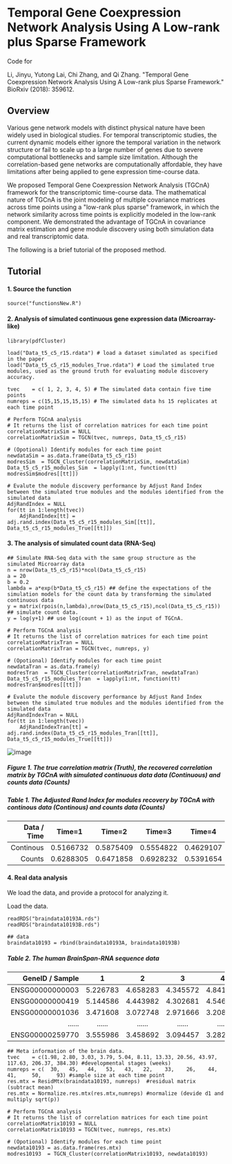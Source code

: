 # Temporal Gene Coexpression Network Analysis Using A Low-rank plus Sparse Framework

Code for 

Li, Jinyu, Yutong Lai, Chi Zhang, and Qi Zhang. "Temporal Gene Coexpression Network Analysis Using A Low-rank plus Sparse Framework." BioRxiv (2018): 359612.

## Overview


Various gene network models with distinct physical nature have been widely used in biological studies. For temporal transcriptomic studies, the current dynamic models either ignore the temporal variation in the network structure or fail to scale up to a large number of genes due to severe computational bottlenecks and sample size limitation. Although the correlation-based gene networks are computationally affordable, they have limitations after being applied to gene expression time-course data. 

We proposed Temporal Gene Coexpression Network Analysis (TGCnA) framework for the transcriptomic time-course data. The mathematical nature of TGCnA is the joint modeling of multiple covariance matrices across time points using a "low-rank plus sparse" framework, in which the network similarity across time points is explicitly modeled in the low-rank component. 
We demonstrated the advantage of TGCnA in covariance matrix estimation and gene module discovery using both simulation data and real transcriptomic data.

The following is a brief tutorial of the proposed method.

## Tutorial

#### 1. Source the function
```
source("functionsNew.R")
```
#### 2. Analysis of simulated continuous gene expression data (Microarray-like)
```
library(pdfCluster)

load("Data_t5_c5_r15.rdata") # load a dataset simulated as specified in the paper
load("Data_t5_c5_r15_modules_True.rdata") # Load the simulated true modules, used as the ground truth for evaluating module discovery accuracy.

tvec    = c( 1, 2, 3, 4, 5) # The simulated data contain five time points 
numreps = c(15,15,15,15,15) # The simulated data hs 15 replicates at each time point

# Perform TGCnA analysis
# It returns the list of correlation matrices for each time point
correlationMatrixSim = NULL
correlationMatrixSim = TGCN(tvec, numreps, Data_t5_c5_r15)

# (Opotional) Identify modules for each time point
newdataSim = as.data.frame(Data_t5_c5_r15)
modresSim  = TGCN_Cluster(correlationMatrixSim, newdataSim)
Data_t5_c5_r15_modules_Sim  = lapply(1:nt, function(tt) modresSim$modres[[tt]])

# Evalute the module discovery performance by Adjust Rand Index between the simulated true modules and the modules identified from the simulated data
AdjRandIndex = NULL
for(tt in 1:length(tvec))	
    AdjRandIndex[tt] = adj.rand.index(Data_t5_c5_r15_modules_Sim[[tt]], Data_t5_c5_r15_modules_True[[tt]])
```

#### 3. The analysis of simulated count data (RNA-Seq)
```
## Simulate RNA-Seq data with the same group structure as the simulated Microarray data
n = nrow(Data_t5_c5_r15)*ncol(Data_t5_c5_r15)
a = 20
b = 0.2
lambda = a*exp(b*Data_t5_c5_r15) ## define the expectations of the simulation models for the count data by transforming the simulated continuous data
y = matrix(rpois(n,lambda),nrow(Data_t5_c5_r15),ncol(Data_t5_c5_r15)) ## simulate count data.
y = log(y+1) ## use log(count + 1) as the input of TGCnA.

# Perform TGCnA analysis
# It returns the list of correlation matrices for each time point
correlationMatrixTran = NULL
correlationMatrixTran = TGCN(tvec, numreps, y)

# (Opotional) Identify modules for each time point
newdataTran = as.data.frame(y)
modresTran  = TGCN_Cluster(correlationMatrixTran, newdataTran)
Data_t5_c5_r15_modules_Tran  = lapply(1:nt, function(tt) modresTran$modres[[tt]])

# Evalute the module discovery performance by Adjust Rand Index between the simulated true modules and the modules identified from the simulated data
AdjRandIndexTran = NULL
for(tt in 1:length(tvec))	
    AdjRandIndexTran[tt] = adj.rand.index(Data_t5_c5_r15_modules_Tran[[tt]], Data_t5_c5_r15_modules_True[[tt]])
```

![image](https://user-images.githubusercontent.com/46899273/56256117-fa261b00-608c-11e9-96a1-1a0e2f263008.png)
##### Figure 1. The true correlation matrix (Truth), the recovered correlation matrix by TGCnA with simulated continuous data data (Continuous) and counts data (Counts)


##### Table 1. The Adjusted Rand Index for modules recovery by TGCnA with continous data (Continous) and counts data (Counts)
Data / Time |Time=1        |Time=2        |Time=3        |Time=4        |Time=5
-----------:|:------------:|:------------:|:------------:|:------------:|:------------
Continous         |0.5166732     |0.5875409     |0.5554822     |0.4629107     |0.8039664
Counts        |0.6288305     |0.6471858     |0.6928232     |0.5391654     |0.4025173



#### 4. Real data analysis
We load the data, and provide a protocol for analyzing it.

Load the data.
```
readRDS("braindata10193A.rds")
readRDS("braindata10193B.rds")

## data
braindata10193 = rbind(braindata10193A, braindata10193B)
```
##### Table 2. The human BrainSpan-RNA sequence data
GeneID / Sample |1        |2        |3        |4        |5        |6        |......  |524        
---------------:|:-------:|:-------:|:-------:|:-------:|:-------:|:-------:|:------:|:--------
ENSG00000000003 |5.226783 |4.658283 |4.345572 |4.841400 |4.392196 |3.970916 |......  |2.029566     
ENSG00000000419 |5.144586 |4.443982 |4.302681 |4.546363 |4.338313 |3.587409 |......  |4.900434     
ENSG00000001036 |3.471608 |3.072748 |2.971666 |3.208103 |3.200653 |3.031687 |......  |2.757560
......          |......   |......   |......   |......   |......   |......   |......  |......
ENSG00000259770 |3.555986 |3.458692 |3.094457 |3.282903 |3.154652 |2.900298 |......  |3.080229

```
## Meta information of the brain data.
tvec    = c(1.98, 2.80, 3.03, 3.79, 5.04, 8.11, 13.33, 20.56, 43.97, 117.63, 206.37, 384.30) #developmental stages (weeks)
numreps = c(  30,   45,   44,   53,   43,   22,    33,    26,    44,     41,     50,     93) #sample size at each time point
res.mtx = ResidMtx(braindata10193, numreps)  #residual matrix (subtract mean)
res.mtx = Normalize.res.mtx(res.mtx,numreps) #normalize (devide d1 and multiply sqrt(p))

# Perform TGCnA analysis
# It returns the list of correlation matrices for each time point
correlationMatrix10193 = NULL
correlationMatrix10193 = TGCN(tvec, numreps, res.mtx)

# (Opotional) Identify modules for each time point
newdata10193 = as.data.frame(res.mtx)
modres10193  = TGCN_Cluster(correlationMatrix10193, newdata10193)
```



